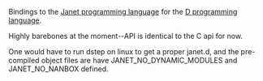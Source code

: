 Bindings to the [Janet programming language](https://janet-lang.org/) for the [D programming language](https://dlang.org/).

Highly barebones at the moment--API is identical to the C api for now.

One would have to run dstep on linux to get a proper janet.d, and the pre-compiled object files are have JANET_NO_DYNAMIC_MODULES and JANET_NO_NANBOX defined.